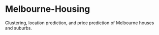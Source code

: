 # Melbourne-Housing

Clustering, location prediction, and price prediction of Melbourne houses and suburbs.
